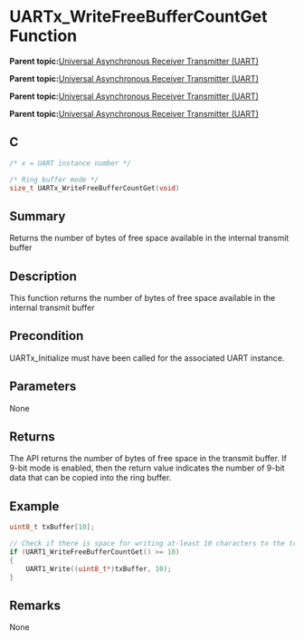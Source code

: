 # UARTx\_WriteFreeBufferCountGet Function

**Parent topic:**[Universal Asynchronous Receiver Transmitter \(UART\)](GUID-3C0B743B-4792-4E9A-AD13-6E911B56B2D0.md)

**Parent topic:**[Universal Asynchronous Receiver Transmitter \(UART\)](GUID-E963A84D-73EE-4E3C-A248-B4FA24F54183.md)

**Parent topic:**[Universal Asynchronous Receiver Transmitter \(UART\)](GUID-12BEB185-3D34-4589-A74C-34A758C5DAB7.md)

**Parent topic:**[Universal Asynchronous Receiver Transmitter \(UART\)](GUID-AA31911E-0C81-4A7D-A72F-20D9976E9E6E.md)

## C

```c
/* x = UART instance number */

/* Ring buffer mode */
size_t UARTx_WriteFreeBufferCountGet(void)
```

## Summary

Returns the number of bytes of free space available in the internal transmit buffer

## Description

This function returns the number of bytes of free space available in the internal transmit buffer

## Precondition

UARTx\_Initialize must have been called for the associated UART instance.

## Parameters

None

## Returns

The API returns the number of bytes of free space in the transmit buffer. If 9-bit mode is enabled, then the return value indicates the number of 9-bit data that can be copied into the ring buffer.

## Example

```c
uint8_t txBuffer[10];

// Check if there is space for writing at-least 10 characters to the transmit buffer
if (UART1_WriteFreeBufferCountGet() >= 10)
{
    UART1_Write((uint8_t*)txBuffer, 10);
}

```

## Remarks

None

